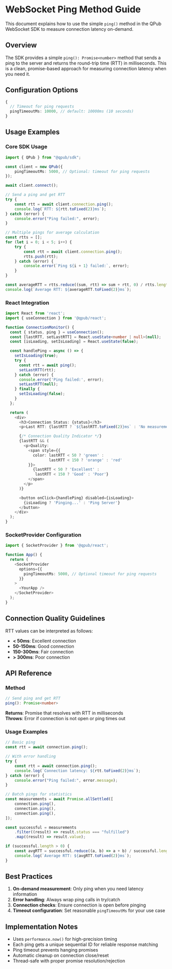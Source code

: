 # WebSocket Ping Method Guide

This document explains how to use the simple `ping()` method in the QPub WebSocket SDK to measure connection latency on-demand.

## Overview

The SDK provides a simple `ping(): Promise<number>` method that sends a ping to the server and returns the round-trip time (RTT) in milliseconds. This is a clean, promise-based approach for measuring connection latency when you need it.

## Configuration Options

```typescript
{
  // Timeout for ping requests
  pingTimeoutMs: 10000, // default: 10000ms (10 seconds)
}
```

## Usage Examples

### Core SDK Usage

```typescript
import { QPub } from "@qpub/sdk";

const client = new QPub({
    pingTimeoutMs: 5000, // Optional: timeout for ping requests
});

await client.connect();

// Send a ping and get RTT
try {
    const rtt = await client.connection.ping();
    console.log(`RTT: ${rtt.toFixed(2)}ms`);
} catch (error) {
    console.error("Ping failed:", error);
}

// Multiple pings for average calculation
const rtts = [];
for (let i = 0; i < 5; i++) {
    try {
        const rtt = await client.connection.ping();
        rtts.push(rtt);
    } catch (error) {
        console.error(`Ping ${i + 1} failed:`, error);
    }
}

const averageRTT = rtts.reduce((sum, rtt) => sum + rtt, 0) / rtts.length;
console.log(`Average RTT: ${averageRTT.toFixed(2)}ms`);
```

### React Integration

```typescript
import React from 'react';
import { useConnection } from '@qpub/react';

function ConnectionMonitor() {
  const { status, ping } = useConnection();
  const [lastRTT, setLastRTT] = React.useState<number | null>(null);
  const [isLoading, setIsLoading] = React.useState(false);

  const handlePing = async () => {
    setIsLoading(true);
    try {
      const rtt = await ping();
      setLastRTT(rtt);
    } catch (error) {
      console.error('Ping failed:', error);
      setLastRTT(null);
    } finally {
      setIsLoading(false);
    }
  };

  return (
    <div>
      <h3>Connection Status: {status}</h3>
      <p>Last RTT: {lastRTT ? `${lastRTT.toFixed(2)}ms` : 'No measurement'}</p>

      {/* Connection Quality Indicator */}
      {lastRTT && (
        <p>Quality:
          <span style={{
            color: lastRTT < 50 ? 'green' :
                   lastRTT < 150 ? 'orange' : 'red'
          }}>
            {lastRTT < 50 ? 'Excellent' :
             lastRTT < 150 ? 'Good' : 'Poor'}
          </span>
        </p>
      )}

      <button onClick={handlePing} disabled={isLoading}>
        {isLoading ? 'Pinging...' : 'Ping Server'}
      </button>
    </div>
  );
}
```

### SocketProvider Configuration

```typescript
import { SocketProvider } from '@qpub/react';

function App() {
  return (
    <SocketProvider
      options={{
        pingTimeoutMs: 5000, // Optional timeout for ping requests
      }}
    >
      <YourApp />
    </SocketProvider>
  );
}
```

## Connection Quality Guidelines

RTT values can be interpreted as follows:

- **< 50ms**: Excellent connection
- **50-150ms**: Good connection
- **150-300ms**: Fair connection
- **> 300ms**: Poor connection

## API Reference

### Method

```typescript
// Send ping and get RTT
ping(): Promise<number>
```

**Returns**: Promise that resolves with RTT in milliseconds  
**Throws**: Error if connection is not open or ping times out

### Usage Examples

```typescript
// Basic ping
const rtt = await connection.ping();

// With error handling
try {
    const rtt = await connection.ping();
    console.log(`Connection latency: ${rtt.toFixed(2)}ms`);
} catch (error) {
    console.error("Ping failed:", error.message);
}

// Batch pings for statistics
const measurements = await Promise.allSettled([
    connection.ping(),
    connection.ping(),
    connection.ping(),
]);

const successful = measurements
    .filter((result) => result.status === "fulfilled")
    .map((result) => result.value);

if (successful.length > 0) {
    const avgRTT = successful.reduce((a, b) => a + b) / successful.length;
    console.log(`Average RTT: ${avgRTT.toFixed(2)}ms`);
}
```

## Best Practices

1. **On-demand measurement**: Only ping when you need latency information
2. **Error handling**: Always wrap ping calls in try/catch
3. **Connection checks**: Ensure connection is open before pinging
4. **Timeout configuration**: Set reasonable `pingTimeoutMs` for your use case

## Implementation Notes

- Uses `performance.now()` for high-precision timing
- Each ping gets a unique sequential ID for reliable response matching
- Ping timeout prevents hanging promises
- Automatic cleanup on connection close/reset
- Thread-safe with proper promise resolution/rejection
